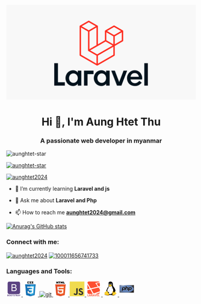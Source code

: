 ![Laravel](https://github.com/aunghtet-star/aunghtet-star/blob/main/laravel-featured.png)

<h1 align="center">Hi 👋, I'm Aung Htet Thu</h1>
<h3 align="center">A passionate web developer in myanmar</h3>

<p align="left"> <img src="https://komarev.com/ghpvc/?username=aunghtet-star&label=Profile%20views&color=0e75b6&style=flat" alt="aunghtet-star" /> </p>

<p align="left"> <a href="https://github.com/ryo-ma/github-profile-trophy"><img src="https://github-profile-trophy.vercel.app/?username=aunghtet-star" alt="aunghtet-star" /></a> </p>

<p align="left"> <a href="https://twitter.com/aunghtet2024" target="blank"><img src="https://img.shields.io/twitter/follow/aunghtet2024?logo=twitter&style=for-the-badge" alt="aunghtet2024" /></a> </p>

- 🌱 I’m currently learning **Laravel and js**

- 💬 Ask me about **Laravel and Php**

- 📫 How to reach me **aunghtet2024@gmail.com**

[![Anurag's GitHub stats](https://github-readme-stats.vercel.app/api?username=aunghtet-star)](https://github.com/anuraghazra/github-readme-stats)


<h3 align="left">Connect with me:</h3>
<p align="left">
<a href="https://twitter.com/aunghtet2024" target="blank"><img align="center" src="https://raw.githubusercontent.com/rahuldkjain/github-profile-readme-generator/master/src/images/icons/Social/twitter.svg" alt="aunghtet2024" height="30" width="40" /></a>
<a href="https://fb.com/100011656741733" target="blank"><img align="center" src="https://raw.githubusercontent.com/rahuldkjain/github-profile-readme-generator/master/src/images/icons/Social/facebook.svg" alt="100011656741733" height="30" width="40" /></a>
</p>

<h3 align="left">Languages and Tools:</h3>
<p align="left"> <a href="https://getbootstrap.com" target="_blank"> <img src="https://raw.githubusercontent.com/devicons/devicon/master/icons/bootstrap/bootstrap-plain-wordmark.svg" alt="bootstrap" width="40" height="40"/> </a> <a href="https://www.w3schools.com/css/" target="_blank"> <img src="https://raw.githubusercontent.com/devicons/devicon/master/icons/css3/css3-original-wordmark.svg" alt="css3" width="40" height="40"/> </a> <a href="https://git-scm.com/" target="_blank"> <img src="https://www.vectorlogo.zone/logos/git-scm/git-scm-icon.svg" alt="git" width="40" height="40"/> </a> <a href="https://www.w3.org/html/" target="_blank"> <img src="https://raw.githubusercontent.com/devicons/devicon/master/icons/html5/html5-original-wordmark.svg" alt="html5" width="40" height="40"/> </a> <a href="https://developer.mozilla.org/en-US/docs/Web/JavaScript" target="_blank"> <img src="https://raw.githubusercontent.com/devicons/devicon/master/icons/javascript/javascript-original.svg" alt="javascript" width="40" height="40"/> </a> <a href="https://laravel.com/" target="_blank"> <img src="https://raw.githubusercontent.com/devicons/devicon/master/icons/laravel/laravel-plain-wordmark.svg" alt="laravel" width="40" height="40"/> </a> <a href="https://www.linux.org/" target="_blank"> <img src="https://raw.githubusercontent.com/devicons/devicon/master/icons/linux/linux-original.svg" alt="linux" width="40" height="40"/> </a> <a href="https://www.php.net" target="_blank"> <img src="https://raw.githubusercontent.com/devicons/devicon/master/icons/php/php-original.svg" alt="php" width="40" height="40"/> </a> </p>
